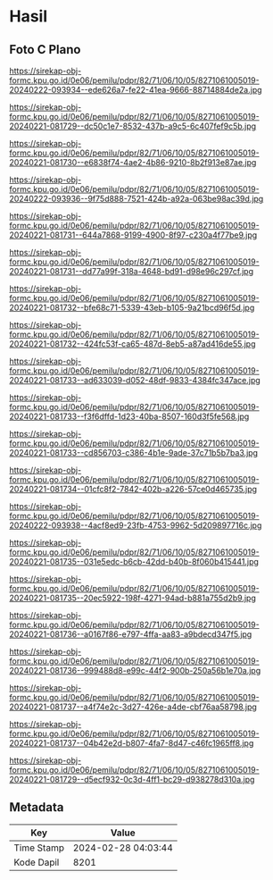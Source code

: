 # Hasil

## Foto C Plano

https://sirekap-obj-formc.kpu.go.id/0e06/pemilu/pdpr/82/71/06/10/05/8271061005019-20240222-093934--ede626a7-fe22-41ea-9666-88714884de2a.jpg

https://sirekap-obj-formc.kpu.go.id/0e06/pemilu/pdpr/82/71/06/10/05/8271061005019-20240221-081729--dc50c1e7-8532-437b-a9c5-6c407fef9c5b.jpg

https://sirekap-obj-formc.kpu.go.id/0e06/pemilu/pdpr/82/71/06/10/05/8271061005019-20240221-081730--e6838f74-4ae2-4b86-9210-8b2f913e87ae.jpg

https://sirekap-obj-formc.kpu.go.id/0e06/pemilu/pdpr/82/71/06/10/05/8271061005019-20240222-093936--9f75d888-7521-424b-a92a-063be98ac39d.jpg

https://sirekap-obj-formc.kpu.go.id/0e06/pemilu/pdpr/82/71/06/10/05/8271061005019-20240221-081731--644a7868-9199-4900-8f97-c230a4f77be9.jpg

https://sirekap-obj-formc.kpu.go.id/0e06/pemilu/pdpr/82/71/06/10/05/8271061005019-20240221-081731--dd77a99f-318a-4648-bd91-d98e96c297cf.jpg

https://sirekap-obj-formc.kpu.go.id/0e06/pemilu/pdpr/82/71/06/10/05/8271061005019-20240221-081732--bfe68c71-5339-43eb-b105-9a21bcd96f5d.jpg

https://sirekap-obj-formc.kpu.go.id/0e06/pemilu/pdpr/82/71/06/10/05/8271061005019-20240221-081732--424fc53f-ca65-487d-8eb5-a87ad416de55.jpg

https://sirekap-obj-formc.kpu.go.id/0e06/pemilu/pdpr/82/71/06/10/05/8271061005019-20240221-081733--ad633039-d052-48df-9833-4384fc347ace.jpg

https://sirekap-obj-formc.kpu.go.id/0e06/pemilu/pdpr/82/71/06/10/05/8271061005019-20240221-081733--f3f6dffd-1d23-40ba-8507-160d3f5fe568.jpg

https://sirekap-obj-formc.kpu.go.id/0e06/pemilu/pdpr/82/71/06/10/05/8271061005019-20240221-081733--cd856703-c386-4b1e-9ade-37c71b5b7ba3.jpg

https://sirekap-obj-formc.kpu.go.id/0e06/pemilu/pdpr/82/71/06/10/05/8271061005019-20240221-081734--01cfc8f2-7842-402b-a226-57ce0d465735.jpg

https://sirekap-obj-formc.kpu.go.id/0e06/pemilu/pdpr/82/71/06/10/05/8271061005019-20240222-093938--4acf8ed9-23fb-4753-9962-5d209897716c.jpg

https://sirekap-obj-formc.kpu.go.id/0e06/pemilu/pdpr/82/71/06/10/05/8271061005019-20240221-081735--031e5edc-b6cb-42dd-b40b-8f060b415441.jpg

https://sirekap-obj-formc.kpu.go.id/0e06/pemilu/pdpr/82/71/06/10/05/8271061005019-20240221-081735--20ec5922-198f-4271-94ad-b881a755d2b9.jpg

https://sirekap-obj-formc.kpu.go.id/0e06/pemilu/pdpr/82/71/06/10/05/8271061005019-20240221-081736--a0167f86-e797-4ffa-aa83-a9bdecd347f5.jpg

https://sirekap-obj-formc.kpu.go.id/0e06/pemilu/pdpr/82/71/06/10/05/8271061005019-20240221-081736--999488d8-e99c-44f2-900b-250a56b1e70a.jpg

https://sirekap-obj-formc.kpu.go.id/0e06/pemilu/pdpr/82/71/06/10/05/8271061005019-20240221-081737--a4f74e2c-3d27-426e-a4de-cbf76aa58798.jpg

https://sirekap-obj-formc.kpu.go.id/0e06/pemilu/pdpr/82/71/06/10/05/8271061005019-20240221-081737--04b42e2d-b807-4fa7-8d47-c46fc1965ff8.jpg

https://sirekap-obj-formc.kpu.go.id/0e06/pemilu/pdpr/82/71/06/10/05/8271061005019-20240221-081729--d5ecf932-0c3d-4ff1-bc29-d938278d310a.jpg


## Metadata

| Key        | Value               |
| ---------- | ------------------- |
| Time Stamp | 2024-02-28 04:03:44 |
| Kode Dapil | 8201                |



